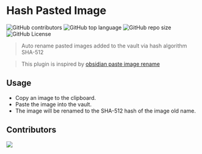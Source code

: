 # Hash Pasted Image

![GitHub contributors](https://img.shields.io/github/contributors/hardingadonis/hash-pasted-image)
![GitHub top language](https://img.shields.io/github/languages/top/hardingadonis/hash-pasted-image)
![GitHub repo size](https://img.shields.io/github/repo-size/hardingadonis/hash-pasted-image)
![GitHub License](https://img.shields.io/github/license/hardingadonis/hash-pasted-image)

> Auto rename pasted images added to the vault via hash algorithm SHA-512

> This plugin is inspired by [obsidian paste image rename](https://github.com/reorx/obsidian-paste-image-rename)

## Usage

- Copy an image to the clipboard.
- Paste the image into the vault.
- The image will be renamed to the SHA-512 hash of the image old name.

## Contributors

<a href="https://github.com/hardingadonis/hash-pasted-image/graphs/contributors">
  <img src="https://contrib.rocks/image?repo=hardingadonis/hash-pasted-image" />
</a>
